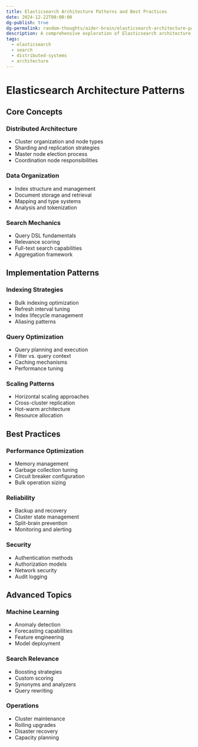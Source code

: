```yaml
---
title: Elasticsearch Architecture Patterns and Best Practices
date: 2024-12-22T00:00:00
dg-publish: true
dg-permalink: random-thoughts/aider-brain/elasticsearch-architecture-patterns
description: A comprehensive exploration of Elasticsearch architecture, covering core concepts, optimization strategies, and implementation patterns for scalable search solutions
tags:
  - elasticsearch
  - search
  - distributed-systems
  - architecture
---
```


# Elasticsearch Architecture Patterns

## Core Concepts

### Distributed Architecture
- Cluster organization and node types
- Sharding and replication strategies
- Master node election process
- Coordination node responsibilities

### Data Organization
- Index structure and management
- Document storage and retrieval
- Mapping and type systems
- Analysis and tokenization

### Search Mechanics
- Query DSL fundamentals
- Relevance scoring
- Full-text search capabilities
- Aggregation framework

## Implementation Patterns

### Indexing Strategies
- Bulk indexing optimization
- Refresh interval tuning
- Index lifecycle management
- Aliasing patterns

### Query Optimization
- Query planning and execution
- Filter vs. query context
- Caching mechanisms
- Performance tuning

### Scaling Patterns
- Horizontal scaling approaches
- Cross-cluster replication
- Hot-warm architecture
- Resource allocation

## Best Practices

### Performance Optimization
- Memory management
- Garbage collection tuning
- Circuit breaker configuration
- Bulk operation sizing

### Reliability
- Backup and recovery
- Cluster state management
- Split-brain prevention
- Monitoring and alerting

### Security
- Authentication methods
- Authorization models
- Network security
- Audit logging

## Advanced Topics

### Machine Learning
- Anomaly detection
- Forecasting capabilities
- Feature engineering
- Model deployment

### Search Relevance
- Boosting strategies
- Custom scoring
- Synonyms and analyzers
- Query rewriting

### Operations
- Cluster maintenance
- Rolling upgrades
- Disaster recovery
- Capacity planning
